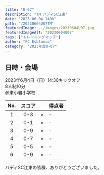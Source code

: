 ```yaml
---
title: "U-07"
description: "TM バディSC江東"
date: "2023-06-04 1400"
path: "/20230604U07TM"
featuredImage: ../images/20230604U07.jpg
featuredImageAlt: "20230604U07"
tags: ["トレーニングマッチ"]
author: "FC Esblanco"
category: "2023年度U-07"
---
```


## 日時・会場

2023年6月4日（日）14:30キックオフ<br>
8人制10分<br>
@東小岩小学校

| No.| スコア |   | 得点者  |
|:--:|:------:|:-:|:--------|
| 1  | 0-3 | × |-|
| 2  | 0-1 | × |-|
| 3  | 0-9 | × |-|
| 4  | 0-7 | × |-|
| 5  | 0-5 | × |-|
| 6  | 0-9 | × |-|


バディSC江東の皆様、ありがとうございました。